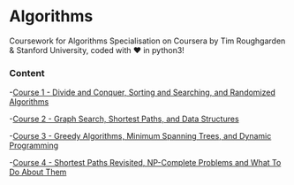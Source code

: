 # Algorithms

Coursework for Algorithms Specialisation on Coursera by Tim Roughgarden & Stanford University, coded with ❤️ in python3!

### Content

-[Course 1 - Divide and Conquer, Sorting and Searching, and Randomized Algorithms](https://github.com/pranjalverma/Algorithms/tree/master/Course%201)

-[Course 2 - Graph Search, Shortest Paths, and Data Structures](https://github.com/pranjalverma/Algorithms/tree/master/Course%202)

-[Course 3 - Greedy Algorithms, Minimum Spanning Trees, and Dynamic Programming](https://github.com/pranjalverma/Algorithms/tree/master/Course%203)

-[Course 4 - Shortest Paths Revisited, NP-Complete Problems and What To Do About Them](https://github.com/pranjalverma/Algorithms/tree/master/Course%204)
